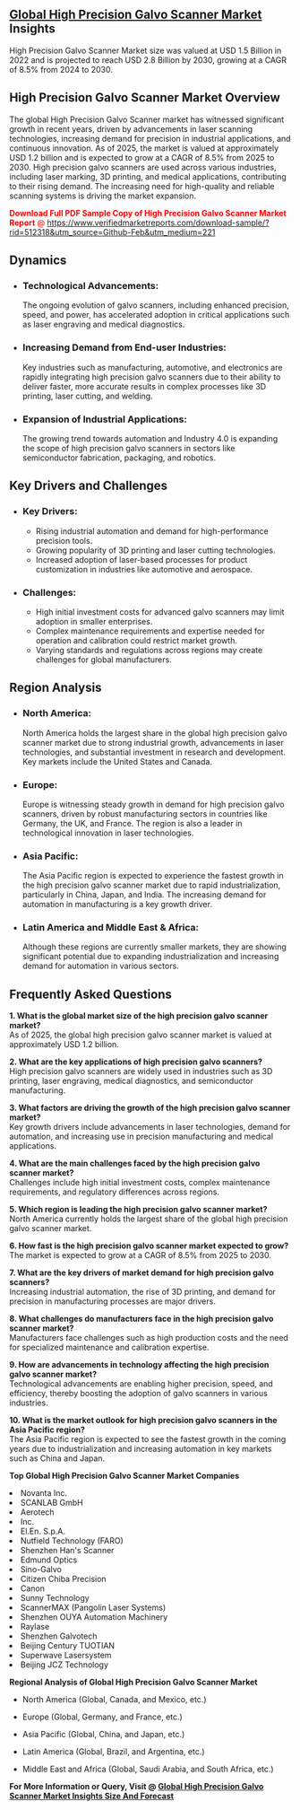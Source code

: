 <h2><a href="https://www.verifiedmarketreports.com/download-sample/?rid=512318&amp;utm_source=Github&amp;utm_medium=221" target="_blank">Global High Precision Galvo Scanner Market</a> Insights</h2><p>High Precision Galvo Scanner Market size was valued at USD 1.5 Billion in 2022 and is projected to reach USD 2.8 Billion by 2030, growing at a CAGR of 8.5% from 2024 to 2030.</p><p> <h2>High Precision Galvo Scanner Market Overview</h2> <p>The global High Precision Galvo Scanner market has witnessed significant growth in recent years, driven by advancements in laser scanning technologies, increasing demand for precision in industrial applications, and continuous innovation. As of 2025, the market is valued at approximately USD 1.2 billion and is expected to grow at a CAGR of 8.5% from 2025 to 2030. High precision galvo scanners are used across various industries, including laser marking, 3D printing, and medical applications, contributing to their rising demand. The increasing need for high-quality and reliable scanning systems is driving the market expansion. <p><span class=""><span style="color: #ff0000;"><strong>Download Full PDF Sample Copy of High Precision Galvo Scanner Market Report</strong> @ </span><a href="https://www.verifiedmarketreports.com/download-sample/?rid=512318&amp;utm_source=Github-Feb&amp;utm_medium=221" target="_blank">https://www.verifiedmarketreports.com/download-sample/?rid=512318&amp;utm_source=Github-Feb&amp;utm_medium=221</a></span></p></p> <h2>Dynamics</h2> <ul> <li><h3>Technological Advancements:</h3> The ongoing evolution of galvo scanners, including enhanced precision, speed, and power, has accelerated adoption in critical applications such as laser engraving and medical diagnostics.</li> <li><h3>Increasing Demand from End-user Industries:</h3> Key industries such as manufacturing, automotive, and electronics are rapidly integrating high precision galvo scanners due to their ability to deliver faster, more accurate results in complex processes like 3D printing, laser cutting, and welding.</li> <li><h3>Expansion of Industrial Applications:</h3> The growing trend towards automation and Industry 4.0 is expanding the scope of high precision galvo scanners in sectors like semiconductor fabrication, packaging, and robotics.</li> </ul> <h2>Key Drivers and Challenges</h2> <ul> <li><h3>Key Drivers:</h3> <ul> <li>Rising industrial automation and demand for high-performance precision tools.</li> <li>Growing popularity of 3D printing and laser cutting technologies.</li> <li>Increased adoption of laser-based processes for product customization in industries like automotive and aerospace.</li> </ul> </li> <li><h3>Challenges:</h3> <ul> <li>High initial investment costs for advanced galvo scanners may limit adoption in smaller enterprises.</li> <li>Complex maintenance requirements and expertise needed for operation and calibration could restrict market growth.</li> <li>Varying standards and regulations across regions may create challenges for global manufacturers.</li> </ul> </li> </ul> <h2>Region Analysis</h2> <ul> <li><h3>North America:</h3> North America holds the largest share in the global high precision galvo scanner market due to strong industrial growth, advancements in laser technologies, and substantial investment in research and development. Key markets include the United States and Canada.</li> <li><h3>Europe:</h3> Europe is witnessing steady growth in demand for high precision galvo scanners, driven by robust manufacturing sectors in countries like Germany, the UK, and France. The region is also a leader in technological innovation in laser technologies.</li> <li><h3>Asia Pacific:</h3> The Asia Pacific region is expected to experience the fastest growth in the high precision galvo scanner market due to rapid industrialization, particularly in China, Japan, and India. The increasing demand for automation in manufacturing is a key growth driver.</li> <li><h3>Latin America and Middle East & Africa:</h3> Although these regions are currently smaller markets, they are showing significant potential due to expanding industrialization and increasing demand for automation in various sectors.</li> </ul> <h2>Frequently Asked Questions</h2> <p><strong>1. What is the global market size of the high precision galvo scanner market?</strong><br> As of 2025, the global high precision galvo scanner market is valued at approximately USD 1.2 billion.</p> <p><strong>2. What are the key applications of high precision galvo scanners?</strong><br> High precision galvo scanners are widely used in industries such as 3D printing, laser engraving, medical diagnostics, and semiconductor manufacturing.</p> <p><strong>3. What factors are driving the growth of the high precision galvo scanner market?</strong><br> Key growth drivers include advancements in laser technologies, demand for automation, and increasing use in precision manufacturing and medical applications.</p> <p><strong>4. What are the main challenges faced by the high precision galvo scanner market?</strong><br> Challenges include high initial investment costs, complex maintenance requirements, and regulatory differences across regions.</p> <p><strong>5. Which region is leading the high precision galvo scanner market?</strong><br> North America currently holds the largest share of the global high precision galvo scanner market.</p> <p><strong>6. How fast is the high precision galvo scanner market expected to grow?</strong><br> The market is expected to grow at a CAGR of 8.5% from 2025 to 2030.</p> <p><strong>7. What are the key drivers of market demand for high precision galvo scanners?</strong><br> Increasing industrial automation, the rise of 3D printing, and demand for precision in manufacturing processes are major drivers.</p> <p><strong>8. What challenges do manufacturers face in the high precision galvo scanner market?</strong><br> Manufacturers face challenges such as high production costs and the need for specialized maintenance and calibration expertise.</p> <p><strong>9. How are advancements in technology affecting the high precision galvo scanner market?</strong><br> Technological advancements are enabling higher precision, speed, and efficiency, thereby boosting the adoption of galvo scanners in various industries.</p> <p><strong>10. What is the market outlook for high precision galvo scanners in the Asia Pacific region?</strong><br> The Asia Pacific region is expected to see the fastest growth in the coming years due to industrialization and increasing automation in key markets such as China and Japan.</p> </p><p><strong>Top Global High Precision Galvo Scanner Market Companies</strong></p><div data-test-id=""><p><li>Novanta Inc.</li><li> SCANLAB GmbH</li><li> Aerotech</li><li> Inc.</li><li> El.En. S.p.A.</li><li> Nutfield Technology (FARO)</li><li> Shenzhen Han's Scanner</li><li> Edmund Optics</li><li> Sino-Galvo</li><li> Citizen Chiba Precision</li><li> Canon</li><li> Sunny Technology</li><li> ScannerMAX (Pangolin Laser Systems)</li><li> Shenzhen OUYA Automation Machinery</li><li> Raylase</li><li> Shenzhen Galvotech</li><li> Beijing Century TUOTIAN</li><li> Superwave Lasersystem</li><li> Beijing JCZ Technology</li></p><div><strong>Regional Analysis of&nbsp;Global High Precision Galvo Scanner Market</strong></div><ul><li dir="ltr"><p dir="ltr">North America&nbsp;(Global, Canada, and Mexico, etc.)</p></li><li dir="ltr"><p dir="ltr">Europe (Global, Germany, and France, etc.)</p></li><li dir="ltr"><p dir="ltr">Asia Pacific&nbsp;(Global, China, and Japan, etc.)</p></li><li dir="ltr"><p dir="ltr">Latin America&nbsp;(Global, Brazil, and Argentina, etc.)</p></li><li dir="ltr">Middle East and Africa&nbsp;(Global, Saudi Arabia, and South Africa, etc.)</li></ul><p><strong>For More Information or Query, Visit @&nbsp;</strong><strong><a href="https://www.verifiedmarketreports.com/product/high-precision-galvo-scanner-market/?utm_source=Github&amp;utm_medium=221" target="_blank">Global High Precision Galvo Scanner Market Insights Size And Forecast</a></strong></p></div>
